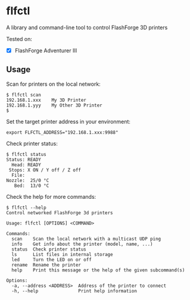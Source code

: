 # flfctl

A library and command-line tool to control FlashForge 3D printers

Tested on:

  - [x] FlashForge Adventurer III

## Usage

Scan for printers on the local network:

```
$ flfctl scan
192.168.1.xxx    My 3D Printer
192.168.1.yyy    My Other 3D Printer
$
```

Set the target printer address in your environment:
```
export FLFCTL_ADDRESS="192.168.1.xxx:9988"
```

Check printer status:
```
$ flfctl status
Status: READY
  Head: READY
 Stops: X ON / Y off / Z off
  File:
Nozzle:  25/0 °C
   Bed:  13/0 °C
```

Check the help for more commands:

```
$ flfctl --help
Control networked FlashForge 3d printers

Usage: flfctl [OPTIONS] <COMMAND>

Commands:
  scan    Scan the local network with a multicast UDP ping
  info    Get info about the printer (model, name, ...)
  status  Check printer status
  ls      List files in internal storage
  led     Turn the LED on or off
  rename  Rename the printer
  help    Print this message or the help of the given subcommand(s)

Options:
  -a, --address <ADDRESS>  Address of the printer to connect
  -h, --help               Print help information
```